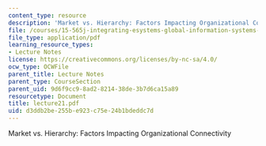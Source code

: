 ```yaml
---
content_type: resource
description: 'Market vs. Hierarchy: Factors Impacting Organizational Connectivity'
file: /courses/15-565j-integrating-esystems-global-information-systems-spring-2002/d3ddb2be255be923c75e24b1bdeddc7d_lecture21.pdf
file_type: application/pdf
learning_resource_types:
- Lecture Notes
license: https://creativecommons.org/licenses/by-nc-sa/4.0/
ocw_type: OCWFile
parent_title: Lecture Notes
parent_type: CourseSection
parent_uid: 9d6f9cc9-8ad2-8214-38de-3b7d6ca15a89
resourcetype: Document
title: lecture21.pdf
uid: d3ddb2be-255b-e923-c75e-24b1bdeddc7d
---
```

Market vs. Hierarchy: Factors Impacting Organizational Connectivity